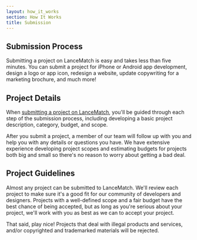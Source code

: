 ```yaml
---
layout: how_it_works
section: How It Works
title: Submission
---
```

## Submission Process

Submitting a project on LanceMatch is easy and takes less than five minutes. You can submit a project for iPhone or Android app development, design a logo or app icon, redesign a website, update copywriting for a marketing brochure, and much more!

## Project Details

When [submitting a project on LanceMatch](#), you'll be guided through each step of the submission process, including developing a basic project description, category, budget, and scope.

After you submit a project, a member of our team will follow up with you and help you with any details or questions you have. We have extensive experience developing project scopes and estimating budgets for projects both big and small so there's no reason to worry about getting a bad deal.

## Project Guidelines

Almost any project can be submitted to LanceMatch. We'll review each project to make sure it's a good fit for our community of developers and designers. Projects with a well-defined scope and a fair budget have the best chance of being accepted, but as long as you're serious about your project, we'll work with you as best as we can to accept your project.

That said, play nice! Projects that deal with illegal products and services, and/or copyrighted and trademarked materials will be rejected.
